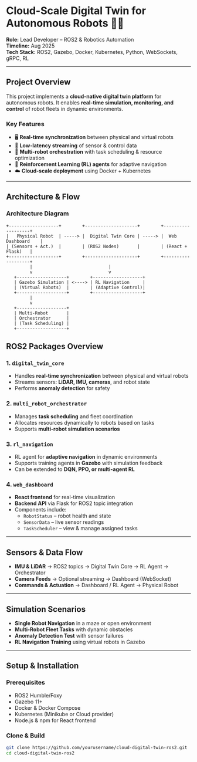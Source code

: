# Cloud-Scale Digital Twin for Autonomous Robots 🚀🤖

**Role:** Lead Developer – ROS2 & Robotics Automation  
**Timeline:** Aug 2025  
**Tech Stack:** ROS2, Gazebo, Docker, Kubernetes, Python, WebSockets, gRPC, RL  

---

## Project Overview

This project implements a **cloud-native digital twin platform** for autonomous robots. It enables **real-time simulation, monitoring, and control** of robot fleets in dynamic environments.

### Key Features

- 🖥️ **Real-time synchronization** between physical and virtual robots  
- 📡 **Low-latency streaming** of sensor & control data  
- 🤖 **Multi-robot orchestration** with task scheduling & resource optimization  
- 🧠 **Reinforcement Learning (RL) agents** for adaptive navigation  
- ☁️ **Cloud-scale deployment** using Docker + Kubernetes  

---

## Architecture & Flow

### Architecture Diagram

```text
+-------------------+        +--------------------+        +-------------------+
|   Physical Robot  | -----> |  Digital Twin Core | -----> |  Web Dashboard    |
| (Sensors + Act.)  |        | (ROS2 Nodes)       |        | (React + Flask)   |
+-------------------+        +--------------------+        +-------------------+
         |                             |
         v                             v
   +-------------------+        +-------------------+
   | Gazebo Simulation | <----> | RL Navigation     |
   | (Virtual Robots)  |        | (Adaptive Control)|
   +-------------------+        +-------------------+
         |
         v
   +-------------------+
   | Multi-Robot       |
   | Orchestrator      |
   | (Task Scheduling) |
   +-------------------+

```


## ROS2 Packages Overview

### 1. `digital_twin_core`
- Handles **real-time synchronization** between physical and virtual robots  
- Streams sensors: **LiDAR, IMU, cameras**, and robot state  
- Performs **anomaly detection** for safety  

### 2. `multi_robot_orchestrator`
- Manages **task scheduling** and fleet coordination  
- Allocates resources dynamically to robots based on tasks  
- Supports **multi-robot simulation scenarios**  

### 3. `rl_navigation`
- RL agent for **adaptive navigation** in dynamic environments  
- Supports training agents in **Gazebo** with simulation feedback  
- Can be extended to **DQN, PPO, or multi-agent RL**  

### 4. `web_dashboard`
- **React frontend** for real-time visualization  
- **Backend API** via Flask for ROS2 topic integration  
- Components include:  
  - `RobotStatus` – robot health and state  
  - `SensorData` – live sensor readings  
  - `TaskScheduler` – view & manage assigned tasks  

---

## Sensors & Data Flow

- **IMU & LiDAR** → ROS2 topics → Digital Twin Core → RL Agent → Orchestrator  
- **Camera Feeds** → Optional streaming → Dashboard (WebSocket)  
- **Commands & Actuation** → Dashboard / RL Agent → Physical Robot  

---

## Simulation Scenarios

- **Single Robot Navigation** in a maze or open environment  
- **Multi-Robot Fleet Tasks** with dynamic obstacles  
- **Anomaly Detection Test** with sensor failures  
- **RL Navigation Training** using virtual robots in Gazebo  

---

## Setup & Installation

### Prerequisites

- ROS2 Humble/Foxy  
- Gazebo 11+  
- Docker & Docker Compose  
- Kubernetes (Minikube or Cloud provider)  
- Node.js & npm for React frontend  

### Clone & Build

```bash
git clone https://github.com/yourusername/cloud-digital-twin-ros2.git
cd cloud-digital-twin-ros2
